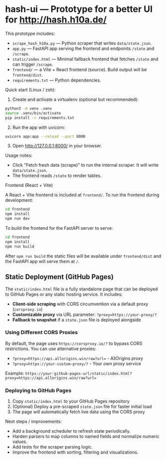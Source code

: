 # hash-ui — Prototype for a better UI for http://hash.h10a.de/

This prototype includes:

- `scrape_hash_h10a.py` — Python scraper that writes `data/state.json`.
- `app.py` — FastAPI app serving the frontend and endpoints `/state` and `/scrape`.
- `static/index.html` — Minimal fallback frontend that fetches `/state` and can trigger `/scrape`.
- `frontend/` — a Vite + React frontend (source). Build output will be `frontend/dist`.
- `requirements.txt` — Python dependencies.

Quick start (Linux / zsh):

1. Create and activate a virtualenv (optional but recommended):

```bash
python3 -m venv .venv
source .venv/bin/activate
pip install -r requirements.txt
```

2. Run the app with uvicorn:

```bash
uvicorn app:app --reload --port 8000
```

3. Open http://127.0.0.1:8000/ in your browser.

Usage notes:

- Click "Fetch fresh data (scrape)" to run the internal scraper. It will write `data/state.json`.
- The frontend reads `/state` to render tables.

Frontend (React + Vite)

A React + Vite frontend is included at `frontend/`. To run the frontend during development:

```bash
cd frontend
npm install
npm run dev
```

To build the frontend for the FastAPI server to serve:

```bash
cd frontend
npm install
npm run build
```

After `npm run build` the static files will be available under `frontend/dist` and the FastAPI app will serve them at `/`.

## Static Deployment (GitHub Pages)

The `static/index.html` file is a fully standalone page that can be deployed to GitHub Pages or any static hosting service. It includes:

- **Client-side scraping** with CORS circumvention via a default proxy (`corsproxy.io`)
- **Customizable proxy** via URL parameter: `?proxy=https://your-proxy/?`
- **Fallback to snapshot** if a `state.json` file is deployed alongside

### Using Different CORS Proxies

By default, the page uses `https://corsproxy.io/?` to bypass CORS restrictions. You can use alternative proxies:

- `?proxy=https://api.allorigins.win/raw?url=` - AllOrigins proxy
- `?proxy=https://your-custom-proxy/?` - Your own proxy service

Example: `https://your-github-pages-url/static/index.html?proxy=https://api.allorigins.win/raw?url=`

### Deploying to GitHub Pages

1. Copy `static/index.html` to your GitHub Pages repository
2. (Optional) Deploy a pre-scraped `state.json` file for faster initial load
3. The page will automatically fetch live data using the CORS proxy

Next steps / improvements:

- Add a background scheduler to refresh state periodically.
- Harden parsers to map columns to named fields and normalize numeric values.
- Add tests for the scraper parsing logic.
- Improve the frontend with sorting, filtering and visualizations.
